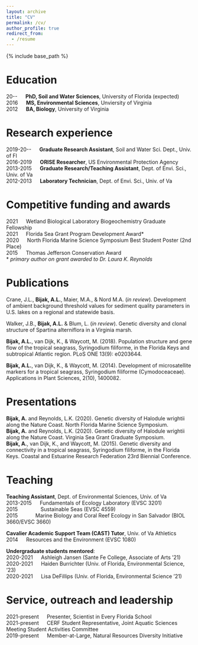 ```yaml
---
layout: archive
title: "CV"
permalink: /cv/
author_profile: true
redirect_from:
  - /resume
---
```


{% include base_path %}

Education
======
20-- &emsp; **PhD, Soil and Water Sciences**, University of Florida (expected)  
2016 &emsp; **MS, Environmental Sciences**, Unviersity of Virginia  
2012 &emsp; **BA, Biology**, University of Virginia  

Research experience
======
2019-20-- &emsp; **Graduate Research Assistant**, Soil and Water Sci. Dept., Univ. of Fl  
2016-2019 &emsp; **ORISE Researcher**, US Environmental Protection Agency  
2013-2015 &emsp; **Graduate Research/Teaching Assistant**, Dept. of Envi. Sci., Univ. of Va  
2012-2013 &emsp; **Laboratory Technician**, Dept. of Envi. Sci., Univ. of Va    
  
Competitive funding and awards
======
2021 &emsp; Wetland Biological Laboratory Biogeochemistry Graduate Fellowship  
2021 &emsp; Florida Sea Grant Program Development Award\*  
2020 &emsp; North Florida Marine Science Symposium Best Student Poster (2nd Place)  
2015 &emsp; Thomas Jefferson Conservation Award  
\* *primary author on grant awarded to Dr. Laura K. Reynolds*  

Publications
======
Crane, J.L., **Bijak, A.L.**, Maier, M.A., & Nord M.A. (*in review*). Development of ambient background threshold values for sediment quality parameters in U.S. lakes on a regional and statewide basis.  

Walker, J.B., **Bijak, A.L.** & Blum, L. (*in review*). Genetic diversity and clonal structure of Spartina alterniflora in a Virginia marsh.  

**Bijak, A.L.**, van Dijk, K., & Waycott, M. (2018). Population structure and gene flow of the tropical seagrass, Syringodium filiforme, in the Florida Keys and subtropical Atlantic region. PLoS ONE 13(9): e0203644.  

**Bijak, A.L.**, van Dijk, K., & Waycott, M. (2014). Development of microsatellite markers for a tropical seagrass, Syringodium filiforme (Cymodoceaceae). Applications in Plant Sciences, 2(10), 1400082.  
  
Presentations
======
**Bijak, A.** and Reynolds, L.K. (2020). Genetic diversity of Halodule wrightii along the Nature Coast. North Florida Marine Science Symposium.  
**Bijak, A.** and Reynolds, L.K. (2020). Genetic diversity of Halodule wrightii along the Nature Coast. Virginia Sea Grant Graduate Symposium.  
**Bijak, A.**, van Dijk, K., and Waycott, M. (2015). Genetic diversity and connectivity in a tropical seagrass, Syringodium filiforme, in the Florida Keys. Coastal and Estuarine Research Federation 23rd Biennial Conference.  

Teaching
======
**Teaching Assistant**, Dept. of Environmental Sciences, Univ. of Va  
2013-2015 &emsp; Fundamentals of Ecology Laboratory (EVSC 3201)  
2015 &emsp;&emsp;&emsp; &nbsp;&nbsp; Sustainable Seas (EVSC 4559)  
2015 &emsp;&emsp; &nbsp;&nbsp; Marine Biology and Coral Reef Ecology in San Salvador (BIOL 3660/EVSC 3660)  

**Cavalier Academic Support Team (CAST) Tutor**, Univ. of Va Athletics  
2014 &emsp; Resources and the Environment (EVSC 1080)  

**Undergraduate students mentored**:  
2020-2021 &emsp; Ashleigh Jansen (Sante Fe College, Associate of Arts ’21)  
2020-2021	&emsp; Haiden Burrichter (Univ. of Florida, Environmental Science, ‘23)  
2020-2021	&emsp; Lisa DeFillips (Univ. of Florida, Environmental Science ’21)   

Service, outreach and leadership
======
2021-present &emsp; Presenter, Scientist in Every Florida School  
2021-present &emsp; CERF Student Representative, Joint Aquatic Sciences Meeting Student Activities Committee  
2019-present &emsp; Member-at-Large, Natural Resources Diversity Initiative  
